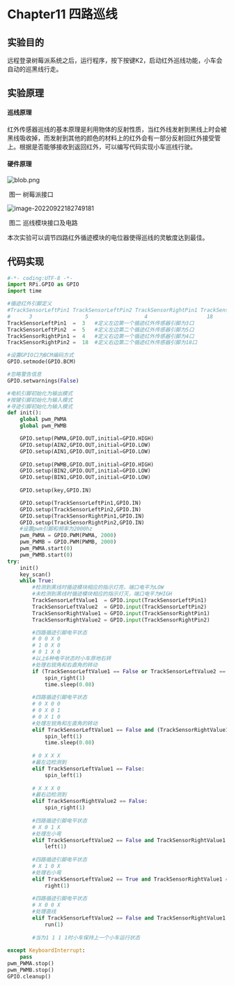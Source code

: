 # Chapter11 四路巡线

## 实验目的

远程登录树莓派系统之后，运行程序，按下按键K2，启动红外巡线功能，小车会自动的巡黑线行走。

## 实验原理

#### 巡线原理

红外传感器巡线的基本原理是利用物体的反射性质，当红外线发射到黑线上时会被黑线吸收掉，而发射到其他的颜色的材料上的红外会有一部分反射回红外接受管上。根据是否能够接收到返回红外，可以编写代码实现小车巡线行驶。

#### 硬件原理

![blob.png](https://gitee.com/genggenggenga/Picture/raw/master/images/1508941229386167.png)

​																					图一 树莓派接口

![image-20220922182749181](https://gitee.com/genggenggenga/Picture/raw/master/images/image-20220922182749181.png)

​																				图二 巡线模块接口及电路





本次实验可以调节四路红外循迹模块的电位器使得巡线的灵敏度达到最佳。						

## 代码实现

```python
#-*- coding:UTF-8 -*-
import RPi.GPIO as GPIO
import time

#循迹红外引脚定义
#TrackSensorLeftPin1 TrackSensorLeftPin2 TrackSensorRightPin1 TrackSensorRightPin2
#      3                 5                  4                   18
TrackSensorLeftPin1  =  3   #定义左边第一个循迹红外传感器引脚为3口
TrackSensorLeftPin2  =  5   #定义左边第二个循迹红外传感器引脚为5口
TrackSensorRightPin1 =  4   #定义右边第一个循迹红外传感器引脚为4口
TrackSensorRightPin2 =  18  #定义右边第二个循迹红外传感器引脚为18口

#设置GPIO口为BCM编码方式
GPIO.setmode(GPIO.BCM)

#忽略警告信息
GPIO.setwarnings(False)

#电机引脚初始化为输出模式
#按键引脚初始化为输入模式
#寻迹引脚初始化为输入模式
def init():
    global pwm_PWMA
    global pwm_PWMB

    GPIO.setup(PWMA,GPIO.OUT,initial=GPIO.HIGH)
    GPIO.setup(AIN2,GPIO.OUT,initial=GPIO.LOW)
    GPIO.setup(AIN1,GPIO.OUT,initial=GPIO.LOW)
    
    GPIO.setup(PWMB,GPIO.OUT,initial=GPIO.HIGH)
    GPIO.setup(BIN2,GPIO.OUT,initial=GPIO.LOW)
    GPIO.setup(BIN1,GPIO.OUT,initial=GPIO.LOW)
    
    GPIO.setup(key,GPIO.IN)

    GPIO.setup(TrackSensorLeftPin1,GPIO.IN)
    GPIO.setup(TrackSensorLeftPin2,GPIO.IN)
    GPIO.setup(TrackSensorRightPin1,GPIO.IN)
    GPIO.setup(TrackSensorRightPin2,GPIO.IN)
    #设置pwm引脚和频率为2000hz
    pwm_PWMA = GPIO.PWM(PWMA, 2000)
    pwm_PWMB = GPIO.PWM(PWMB, 2000)
    pwm_PWMA.start(0)
    pwm_PWMB.start(0)
try:
    init()
    key_scan()
    while True:
        #检测到黑线时循迹模块相应的指示灯亮，端口电平为LOW
        #未检测到黑线时循迹模块相应的指示灯灭，端口电平为HIGH
        TrackSensorLeftValue1  = GPIO.input(TrackSensorLeftPin1)
        TrackSensorLeftValue2  = GPIO.input(TrackSensorLeftPin2)
        TrackSensorRightValue1 = GPIO.input(TrackSensorRightPin1)
        TrackSensorRightValue2 = GPIO.input(TrackSensorRightPin2)

        #四路循迹引脚电平状态
        # 0 0 X 0
        # 1 0 X 0
        # 0 1 X 0
        #以上6种电平状态时小车原地右转
        #处理右锐角和右直角的转动
        if (TrackSensorLeftValue1 == False or TrackSensorLeftValue2 == False) and  								TrackSensorRightValue2 == False:
            spin_right(1)
            time.sleep(0.08)
 
        #四路循迹引脚电平状态
        # 0 X 0 0       
        # 0 X 0 1 
        # 0 X 1 0       
        #处理左锐角和左直角的转动
        elif TrackSensorLeftValue1 == False and (TrackSensorRightValue1 == False or  TrackSensorRightValue2 == False):
            spin_left(1)
            time.sleep(0.08)
  
        # 0 X X X
        #最左边检测到
        elif TrackSensorLeftValue1 == False:
            spin_left(1)
     
        # X X X 0
        #最右边检测到
        elif TrackSensorRightValue2 == False:
            spin_right(1)
   
        #四路循迹引脚电平状态
        # X 0 1 X
        #处理左小弯
        elif TrackSensorLeftValue2 == False and TrackSensorRightValue1 == True:
            left(1)
   
        #四路循迹引脚电平状态
        # X 1 0 X  
        #处理右小弯
        elif TrackSensorLeftValue2 == True and TrackSensorRightValue1 == False:
            right(1)
   
        #四路循迹引脚电平状态
        # X 0 0 X
        #处理直线
        elif TrackSensorLeftValue2 == False and TrackSensorRightValue1 == False:
	        run(1)
   
        #当为1 1 1 1时小车保持上一个小车运行状态
       
except KeyboardInterrupt:
    pass
pwm_PWMA.stop()
pwm_PWMB.stop()
GPIO.cleanup()
```




